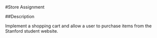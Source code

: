 #Store Assignment

##Description

Implement a shopping cart and allow a user to purchase items from the
Stanford student website.
